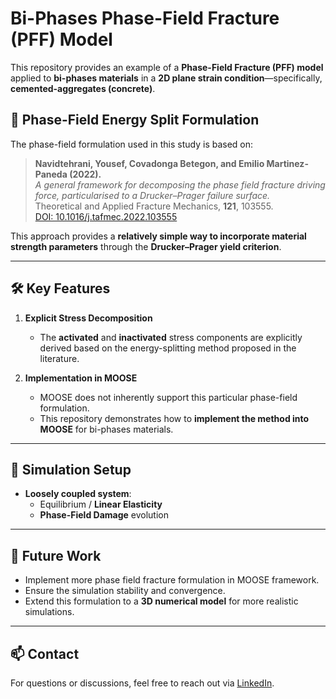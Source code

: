 # Bi-Phases Phase-Field Fracture (PFF) Model

This repository provides an example of a **Phase-Field Fracture (PFF) model** applied to **bi-phases materials** in a **2D plane strain condition**—specifically, **cemented-aggregates (concrete)**.

## 📌 Phase-Field Energy Split Formulation

The phase-field formulation used in this study is based on:

> **Navidtehrani, Yousef, Covadonga Betegon, and Emilio Martinez-Paneda (2022).**  
> *A general framework for decomposing the phase field fracture driving force, particularised to a Drucker–Prager failure surface.*  
> Theoretical and Applied Fracture Mechanics, **121**, 103555.  
> [DOI: 10.1016/j.tafmec.2022.103555](https://doi.org/10.1016/j.tafmec.2022.103555)

This approach provides a **relatively simple way to incorporate material strength parameters** through the **Drucker–Prager yield criterion**.

---

## 🛠 Key Features

1. **Explicit Stress Decomposition**  
   - The **activated** and **inactivated** stress components are explicitly derived based on the energy-splitting method proposed in the literature.  

2. **Implementation in MOOSE**  
   - MOOSE does not inherently support this particular phase-field formulation.  
   - This repository demonstrates how to **implement the method into MOOSE** for bi-phases materials.  

---

## 🔧 Simulation Setup

- **Loosely coupled system**:  
  - Equilibrium / **Linear Elasticity**  
  - **Phase-Field Damage** evolution  

---

## 🚀 Future Work

- Implement more phase field fracture formulation in MOOSE framework.
- Ensure the simulation stability and convergence.
- Extend this formulation to a **3D numerical model** for more realistic simulations.

---

## 📫 Contact

For questions or discussions, feel free to reach out via [LinkedIn](https://linkedin.com/in/daniel-t-chou-1b51661b2).  
